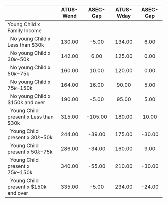 
|                      |    ATUS-Wend |     ASEC-Gap |    ATUS-Wday |     ASEC-Gap |
| -------------------- | :----------: | :----------: | :----------: | :----------: |
| Young Child x Family Income |              |              |              |              |
| &nbsp;&nbsp;No young Child x Less than $30k |       130.00 |        -5.00 |       134.00 |         6.00 |
| &nbsp;&nbsp;No young Child x $30k-$50k |       142.00 |         6.00 |       125.00 |         0.00 |
| &nbsp;&nbsp;No young Child x $50k-$75k |       160.00 |        10.00 |       120.00 |         0.00 |
| &nbsp;&nbsp;No young Child x $75k-$150k |       164.00 |        16.00 |        90.00 |         5.00 |
| &nbsp;&nbsp;No young Child x $150k and over |       190.00 |        -5.00 |        95.00 |         5.00 |
| &nbsp;&nbsp;Young Child present x Less than $30k |       315.00 |      -105.00 |       180.00 |        10.00 |
| &nbsp;&nbsp;Young Child present x $30k-$50k |       244.00 |       -39.00 |       175.00 |       -30.00 |
| &nbsp;&nbsp;Young Child present x $50k-$75k |       286.00 |       -34.00 |       160.00 |         9.00 |
| &nbsp;&nbsp;Young Child present x $75k-$150k |       340.00 |       -55.00 |       210.00 |       -30.00 |
| &nbsp;&nbsp;Young Child present x $150k and over |       335.00 |        -5.00 |       234.00 |       -24.00 |

